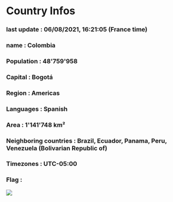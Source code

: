 # Country  Infos
### last update : 06/08/2021, 16:21:05 (France time)

### name : Colombia
### Population : 48'759'958
### Capital : Bogotá
### Region : Americas
### Languages : Spanish
### Area : 1'141'748 km²
### Neighboring countries : Brazil, Ecuador, Panama, Peru, Venezuela (Bolivarian Republic of)
### Timezones : UTC-05:00

### Flag :
![](https://restcountries.eu/data/col.svg)